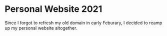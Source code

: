 # Personal Website 2021

Since I forgot to refresh my old domain in early Feburary, I decided to reamp up my personal website altogether.